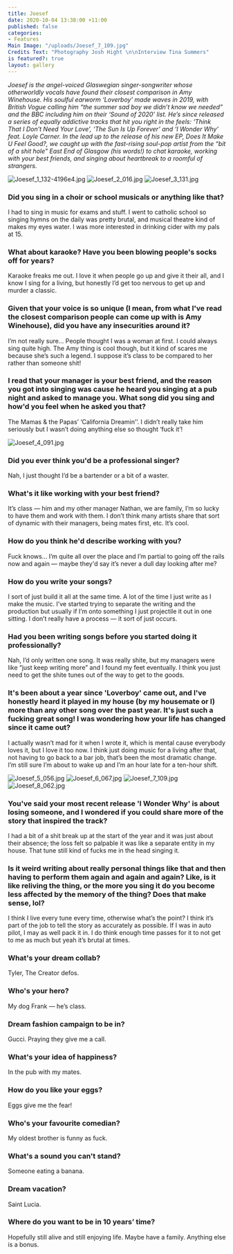 ```yaml
---
title: Joesef
date: 2020-10-04 13:38:00 +11:00
published: false
categories:
- Features
Main Image: "/uploads/Joesef_7_109.jpg"
Credits Text: "Photography Josh Hight \n\nInterview Tina Summers"
is featured?: true
layout: gallery
---
```


*Joesef is the angel-voiced Glaswegian singer-songwriter whose otherworldly vocals have found their closest comparison in Amy Winehouse. His soulful earworm ‘Loverboy’ made waves in 2019, with British Vogue calling him “the summer sad boy we didn’t know we needed” and the BBC including him on their ‘Sound of 2020’ list.*
*He’s since released a series of equally addictive tracks that hit you right in the feels: ‘Think That I Don’t Need Your Love’, ‘The Sun Is Up Forever’ and ‘I Wonder Why’ feat. Loyle Carner. In the lead up to the release of his new EP, Does It Make U Feel Good?, we caught up with the fast-rising soul-pop artist from the “bit of a shit hole" East End of Glasgow (his words!) to chat karaoke, working with your best friends, and singing about heartbreak to a roomful of strangers.*

![Joesef_1_132-4196e4.jpg](/uploads/Joesef_1_132-4196e4.jpg)
![Joesef_2_016.jpg](/uploads/Joesef_2_016.jpg)
![Joesef_3_131.jpg](/uploads/Joesef_3_131.jpg)

### Did you sing in a choir or school musicals or anything like that? 
I had to sing in music for exams and stuff. I went to catholic school so singing hymns on the daily was pretty brutal, and musical theatre kind of makes my eyes water. I was more interested in drinking cider with my pals at 15.

### What about karaoke? Have you been blowing people's socks off for years? 
Karaoke freaks me out. I love it when people go up and give it their all, and I know I sing for a living, but honestly I’d get too nervous to get up and murder a classic.

### Given that your voice is so unique (I mean, from what I've read the closest comparison people can come up with is Amy Winehouse), did you have any insecurities around it? 
I’m not really sure... People thought I was a woman at first. I could always sing quite high. The Amy thing is cool though, but it kind of scares me because she’s such a legend. I suppose it’s class to be compared to her rather than someone shit!

### I read that your manager is your best friend, and the reason you got into singing was cause he heard you singing at a pub night and asked to manage you. What song did you sing and how'd you feel when he asked you that? 
The Mamas & the Papas’ ‘California Dreamin’’. I didn’t really take him seriously but I wasn’t doing anything else so thought ‘fuck it’!

![Joesef_4_091.jpg](/uploads/Joesef_4_091.jpg)

### Did you ever think you'd be a professional singer?
Nah, I just thought I’d be a bartender or a bit of a waster. 

### What's it like working with your best friend? 
It’s class — him and my other manager Nathan, we are family, I’m so lucky to have them and work with them. I don’t think many artists share that sort of dynamic with their managers, being mates first, etc. It’s cool. 

### How do you think he'd describe working with you?
Fuck knows... I’m quite all over the place and I’m partial to going off the rails now and again — maybe they'd say it’s never a dull day looking after me?

### How do you write your songs? 
I sort of just build it all at the same time. A lot of the time I just write as I make the music. I’ve started trying to separate the writing and the production but usually if I’m onto something I just projectile it out in one sitting. I don’t really have a process — it sort of just occurs.

### Had you been writing songs before you started doing it professionally? 
Nah, I’d only written one song. It was really shite, but my managers were like “just keep writing more” and I found my feet eventually. I think you just need to get the shite tunes out of the way to get to the goods. 

### It's been about a year since 'Loverboy' came out, and I've honestly heard it played in my house (by my housemate or I) more than any other song over the past year. It's just such a fucking great song! I was wondering how your life has changed since it came out? 
I actually wasn’t mad for it when I wrote it, which is mental cause everybody loves it, but I love it too now. I think just doing music for a living after that, not having to go back to a bar job, that’s been the most dramatic change. I’m still sure I’m about to wake up and I’m an hour late for a ten-hour shift.

![Joesef_5_056.jpg](/uploads/Joesef_5_056.jpg)
![Joesef_6_067.jpg](/uploads/Joesef_6_067.jpg)
![Joesef_7_109.jpg](/uploads/Joesef_7_109.jpg)
![Joesef_8_062.jpg](/uploads/Joesef_8_062.jpg)

### You've said your most recent release 'I Wonder Why' is about losing someone, and I wondered if you could share more of the story that inspired the track? 
I had a bit of a shit break up at the start of the year and it was just about their absence; the loss felt so palpable it was like a separate entity in my house. That tune still kind of fucks me in the head singing it.

### Is it weird writing about really personal things like that and then having to perform them again and again and again? Like, is it like reliving the thing, or the more you sing it do you become less affected by the memory of the thing? Does that make sense, lol? 
I think I live every tune every time, otherwise what’s the point? I think it’s part of the job to tell the story as accurately as possible. If I was in auto pilot, I may as well pack it in. I do think enough time passes for it to not get to me as much but yeah it’s brutal at times.

### What's your dream collab? 
Tyler, The Creator defos.

### Who's your hero? 
My dog Frank — he’s class.

### Dream fashion campaign to be in? 
Gucci. Praying they give me a call. 

### What's your idea of happiness? 
In the pub with my mates.

### How do you like your eggs? 
Eggs give me the fear!

### Who's your favourite comedian? 
My oldest brother is funny as fuck.

### What's a sound you can't stand? 
Someone eating a banana.

### Dream vacation? 
Saint Lucia.

### Where do you want to be in 10 years’ time? 
Hopefully still alive and still enjoying life. Maybe have a family. Anything else is a bonus. 